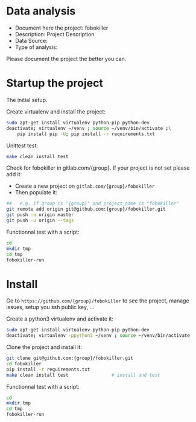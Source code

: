 # Data analysis
- Document here the project: fobokiller
- Description: Project Description
- Data Source:
- Type of analysis:

Please document the project the better you can.

# Startup the project

The initial setup.

Create virtualenv and install the project:
```bash
sudo apt-get install virtualenv python-pip python-dev
deactivate; virtualenv ~/venv ; source ~/venv/bin/activate ;\
    pip install pip -U; pip install -r requirements.txt
```

Unittest test:
```bash
make clean install test
```

Check for fobokiller in gitlab.com/{group}.
If your project is not set please add it:

- Create a new project on `gitlab.com/{group}/fobokiller`
- Then populate it:

```bash
##   e.g. if group is "{group}" and project_name is "fobokiller"
git remote add origin git@github.com:{group}/fobokiller.git
git push -u origin master
git push -u origin --tags
```

Functionnal test with a script:

```bash
cd
mkdir tmp
cd tmp
fobokiller-run
```

# Install

Go to `https://github.com/{group}/fobokiller` to see the project, manage issues,
setup you ssh public key, ...

Create a python3 virtualenv and activate it:

```bash
sudo apt-get install virtualenv python-pip python-dev
deactivate; virtualenv -ppython3 ~/venv ; source ~/venv/bin/activate
```

Clone the project and install it:

```bash
git clone git@github.com:{group}/fobokiller.git
cd fobokiller
pip install -r requirements.txt
make clean install test                # install and test
```
Functionnal test with a script:

```bash
cd
mkdir tmp
cd tmp
fobokiller-run
```
